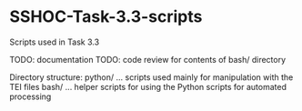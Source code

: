 # SSHOC-Task-3.3-scripts
Scripts used in Task 3.3

TODO: documentation
TODO: code review for contents of bash/ directory

Directory structure:
python/ ... scripts used mainly for manipulation with the TEI files
bash/ ... helper scripts for using the Python scripts for automated processing

